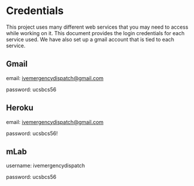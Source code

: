 # Credentials

This project uses many different web services that you may need to access while working on it. This document provides the login credentials for each service used. We have also set up a gmail account that is tied to each service.

## Gmail
email: ivemergencydispatch@gmail.com

password: ucsbcs56

## Heroku
email: ivemergencydispatch@gmail.com

password: ucsbcs56!

## mLab
username: ivemergencydispatch

password: ucsbcs56

